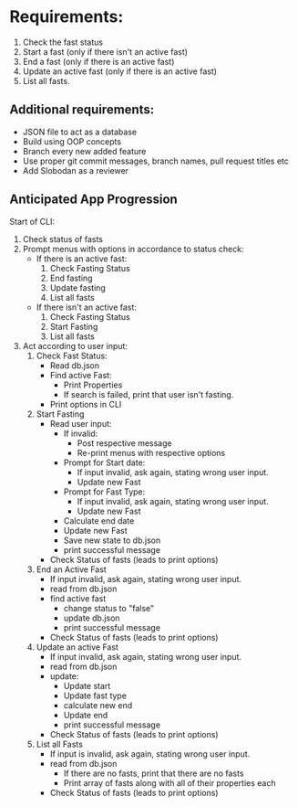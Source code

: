 # Requirements:
1. Check the fast status
2. Start a fast (only if there isn't an active fast) 
3. End a fast (only if there is an active fast)
4. Update an active fast (only if there is an active fast)
5. List all fasts.

## Additional requirements:
- JSON file to act as a database
- Build using OOP concepts
- Branch every new added feature
- Use proper git commit messages, branch names, pull request titles etc
- Add Slobodan as a reviewer


## Anticipated App Progression
Start of CLI:
1. Check status of fasts
2. Prompt menus with options in accordance to status check:
    - If there is an active fast:
        1. Check Fasting Status
        2. End fasting
        3. Update fasting
        4. List all fasts
    - If there isn't an active fast:
        1. Check Fasting Status
        2. Start Fasting
        3. List all fasts
3. Act according to user input:
    1. Check Fast Status:
        - Read db.json
        - Find active Fast:
            - Print Properties
            - If search is failed, print that user isn't fasting.
        - Print options in CLI
    2. Start Fasting
        - Read user input:
            - If invalid:
                - Post respective message
                - Re-print menus with respective options
            - Prompt for Start date:
                - If input invalid, ask again, stating wrong user input.
                - Update new Fast
            - Prompt for Fast Type:
                - If input invalid, ask again, stating wrong user input.
                - Update new Fast
            - Calculate end date
            - Update new Fast
            - Save new state to db.json
            - print successful message
        - Check Status of fasts (leads to print options)
    3. End an Active Fast
        - If input invalid, ask again, stating wrong user input.
        - read from db.json
        - find active fast
            - change status to "false"
            - update db.json
            - print successful message
        - Check Status of fasts (leads to print options)
    4. Update an active Fast
        - If input invalid, ask again, stating wrong user input.
        - read from db.json
        - update:
            - Update start
            - Update fast type
            - calculate new end
            - Update end
            - print successful message
        - Check Status of fasts (leads to print options)
    5. List all Fasts
        - If input is invalid, ask again, stating wrong user input.
        - read from db.json
            - If there are no fasts, print that there are no fasts
            - Print array of fasts along with all of their properties each
        - Check Status of fasts (leads to print options)
